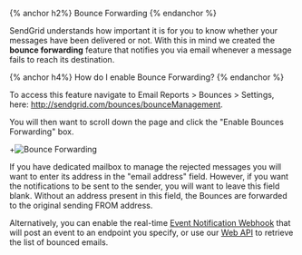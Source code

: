 {% anchor h2%}
Bounce Forwarding
{% endanchor %}

SendGrid understands how important it is for you to know whether your messages have been delivered or not. With this in mind we created the <b>bounce forwarding</b> feature that notifies you via email whenever a message fails to reach its destination. 

{% anchor h4%}
How do I enable Bounce Forwarding?
{% endanchor %}

To access this feature navigate to Email Reports > Bounces > Settings, here: http://sendgrid.com/bounces/bounceManagement. 

You will then want to scroll down the page and click the "Enable Bounces Forwarding" box. 

+![Bounce Forwarding]({{root_url}}/images/forward_bounces_1.png)


If you have dedicated mailbox to manage the rejected messages you will want to enter its address in the "email address" field. However, if you want the notifications to be sent to the sender, you will want to leave this field blank. Without an address present in this field, the Bounces are forwarded to the original sending FROM address.

Alternatively, you can enable the real-time <a href="https://sendgrid.com/docs/API_Reference/Webhooks/event.html">Event Notification Webhook</a> that will post an event to an endpoint you specify, or use our <a href="https://sendgrid.com/docs/API_Reference/Web_API/bounces.html">Web API</a> to retrieve the list of bounced emails.
